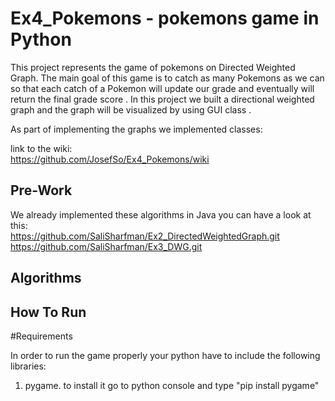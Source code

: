 # Ex4_Pokemons - pokemons game in Python



This project represents the game of pokemons on Directed Weighted Graph. The main goal of this game is to catch as many Pokemons as we can so that each catch of a Pokemon will update our grade and eventually will return the final grade score . In this project we built a directional weighted graph and the graph will be visualized by using GUI class .



As part of implementing the graphs we implemented classes:
<br>

link to the wiki: <br>
https://github.com/JosefSo/Ex4_Pokemons/wiki

## Pre-Work

We already implemented these algorithms in Java you can have a look at this: <br>
https://github.com/SaliSharfman/Ex2_DirectedWeightedGraph.git
https://github.com/SaliSharfman/Ex3_DWG.git


## Algorithms 




## How To Run

#Requirements

In order to run the game properly your python have to include the following libraries:
1. pygame. to install it go to python console and type "pip install pygame"
